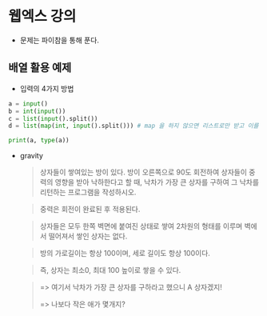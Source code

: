 # 웹엑스 강의

- 문제는 파이참을 통해 푼다. 

## 배열 활용 예제 

- 입력의 4가지 방법 

```python
a = input()
b = int(input())
c = list(input().split())
d = list(map(int, input().split())) # map 을 하지 않으면 리스트로만 받고 이를 숫자로 받고싶으면 map이 필

print(a, type(a))
```

- gravity

  > 상자들이 쌓여있는 방이 있다. 방이 오른쪽으로 90도 회전하여 상자들이 중력의 영향을 받아 낙하한다고 할 때, 낙차가 가장 큰 상자를 구하여 그 낙차를 리턴하는 프로그램을 작성하시오.

  > 중력은 회전이 완료된 후 적용된다.

  > 상자들은 모두 한쪽 벽면에 붙여진 상태로 쌓여 2차원의 형태를 이루며 벽에서 떨어져서 쌓인 상자는 없다. 

  > 방의 가로길이는 항상 100이며, 세로 길이도 항상 100이다.

  > 즉, 상자는 최소0, 최대 100 높이로 쌓을 수 있다. 

  > => 여기서 낙차가 가장 큰 상자를 구하라고 했으니 A 상자겠지! 
  >
  > => 나보다 작은 애가 몇개지? 